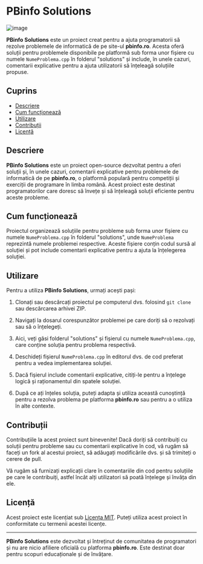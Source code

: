 # PBinfo Solutions

![image](https://cdn.upload.systems/uploads/by82ssfj.png)

**PBinfo Solutions** este un proiect creat pentru a ajuta programatorii să rezolve problemele de informatică de pe site-ul **pbinfo.ro**. Acesta oferă soluții pentru problemele disponibile pe platformă sub forma unor fișiere cu numele `NumeProblema.cpp` în folderul "solutions" și include, în unele cazuri, comentarii explicative pentru a ajuta utilizatorii să înțeleagă soluțiile propuse.

## Cuprins

- [Descriere](#descriere)
- [Cum funcționează](#cum-funcționează)
- [Utilizare](#utilizare)
- [Contribuții](#contribuții)
- [Licență](#licență)

## Descriere

**PBinfo Solutions** este un proiect open-source dezvoltat pentru a oferi soluții și, în unele cazuri, comentarii explicative pentru problemele de informatică de pe **pbinfo.ro**, o platformă populară pentru competiții și exerciții de programare în limba română. Acest proiect este destinat programatorilor care doresc să învețe și să înțeleagă soluții eficiente pentru aceste probleme.

## Cum funcționează

Proiectul organizează soluțiile pentru probleme sub forma unor fișiere cu numele `NumeProblema.cpp` în folderul "solutions", unde `NumeProblema` reprezintă numele problemei respective. Aceste fișiere conțin codul sursă al soluției și pot include comentarii explicative pentru a ajuta la înțelegerea soluției.

## Utilizare

Pentru a utiliza **PBinfo Solutions**, urmați acești pași:

1. Clonați sau descărcați proiectul pe computerul dvs. folosind `git clone` sau descărcarea arhivei ZIP.

2. Navigați la dosarul corespunzător problemei pe care doriți să o rezolvați sau să o înțelegeți.

3. Aici, veți găsi folderul "solutions" și fișierul cu numele `NumeProblema.cpp`, care conține soluția pentru problema respectivă.

4. Deschideți fișierul `NumeProblema.cpp` în editorul dvs. de cod preferat pentru a vedea implementarea soluției.

5. Dacă fișierul include comentarii explicative, citiți-le pentru a înțelege logică și raționamentul din spatele soluției.

6. După ce ați înțeles soluția, puteți adapta și utiliza această cunoștință pentru a rezolva problema pe platforma **pbinfo.ro** sau pentru a o utiliza în alte contexte.

## Contribuții

Contribuțiile la acest proiect sunt binevenite! Dacă doriți să contribuiți cu soluții pentru probleme sau cu comentarii explicative în cod, vă rugăm să faceți un fork al acestui proiect, să adăugați modificările dvs. și să trimiteți o cerere de pull.

Vă rugăm să furnizați explicații clare în comentariile din cod pentru soluțiile pe care le contribuiți, astfel încât alți utilizatori să poată înțelege și învăța din ele.

## Licență

Acest proiect este licențiat sub [Licența MIT](LICENSE). Puteți utiliza acest proiect în conformitate cu termenii acestei licențe.

---

**PBinfo Solutions** este dezvoltat și întreținut de comunitatea de programatori și nu are nicio afiliere oficială cu platforma **pbinfo.ro**. Este destinat doar pentru scopuri educaționale și de învățare.
